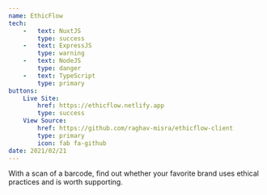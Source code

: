 ```yaml
---
name: EthicFlow
tech: 
    -   text: NuxtJS
        type: success
    -   text: ExpressJS
        type: warning
    -   text: NodeJS
        type: danger
    -   text: TypeScript
        type: primary
buttons:
    Live Site: 
        href: https://ethicflow.netlify.app
        type: success
    View Source:
        href: https://github.com/raghav-misra/ethicflow-client
        type: primary
        icon: fab fa-github 
date: 2021/02/21
---
```


With a scan of a barcode, find out whether your favorite brand uses ethical practices and is worth supporting.